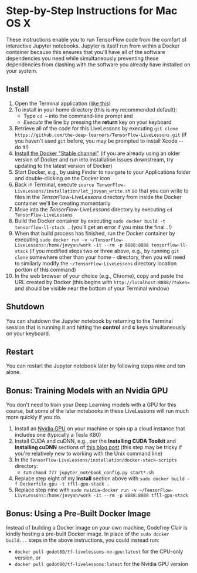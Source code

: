 # Step-by-Step Instructions for Mac OS X

These instructions enable you to run TensorFlow code from the comfort of interactive Jupyter notebooks. Jupyter is itself run from within a Docker container because this ensures that you'll have all of the software dependencies you need while simultaneously preventing these dependencies from clashing with the software you already have installed on your system. 

## Install

1. Open the Terminal application ([like this](http://www.wikihow.com/Open-a-Terminal-Window-in-Mac))
2. To install in your home directory (this is my recommended default):
	* Type `cd ~` into the command-line prompt and 
	* *Execute* the line by pressing the **return** key on your keyboard
3. Retrieve all of the code for this LiveLessons by executing `git clone https://github.com/the-deep-learners/TensorFlow-LiveLessons.git` (if you haven't used `git` before, you may be prompted to install Xcode -- do it!)
4. [Install the Docker "Stable channel"](https://docs.docker.com/docker-for-mac/install/) (if you are already using an older version of Docker and run into installation issues downstream, try updating to the latest version of Docker)
5. Start Docker, e.g., by using Finder to navigate to your Applications folder and double-clicking on the Docker icon
6. Back in Terminal, execute `source TensorFlow-LiveLessons/installation/let_jovyan_write.sh` so that you can write to files in the *TensorFlow-LiveLessons* directory from inside the Docker container we'll be creating momentarily 
7. Move into the *TensorFlow-LiveLessons* directory by executing `cd TensorFlow-LiveLessons`
8. Build the Docker container by executing `sudo docker build -t tensorflow-ll-stack .` (you'll get an error if you miss the final `.`!)
9. When that build process has finished, run the Docker container by executing `sudo docker run -v ~/TensorFlow-LiveLessons:/home/jovyan/work -it --rm -p 8888:8888 tensorflow-ll-stack` (if you modified steps two or three above, e.g., by running `git clone` somewhere other than your home `~` directory, then you will need to similarly modify the `~/TensorFlow-LiveLessons` directory location portion of this command)
10. In the web browser of your choice (e.g., Chrome), copy and paste the URL created by Docker (this begins with `http://localhost:8888/?token=` and should be visible near the bottom of your Terminal window) 

## Shutdown

You can shutdown the Jupyter notebook by returning to the Terminal session that is running it and hitting the **control** and **c** keys simultaneously on your keyboard. 

## Restart

You can restart the Jupyter notebook later by following steps nine and ten alone. 

## Bonus: Training Models with an Nvidia GPU

You don't need to train your Deep Learning models with a GPU for this course, but some of the later notebooks in these LiveLessons will run much more quickly if you do. 

1. Install an [Nvidia GPU](http://www.nvidia.com/content/global/global.php) on your machine or spin up a cloud instance that includes one (typically a Tesla K80)
1. Install CUDA and cuDNN, e.g., per the **Installing CUDA Toolkit** and **Installing cuDNN** sections of [this blog post](https://hackernoon.com/launch-a-gpu-backed-google-compute-engine-instance-and-setup-tensorflow-keras-and-jupyter-902369ed5272) (this step may be tricky if you're relatively new to working with the Unix command line)
2. In the `TensorFlow-LiveLessons/installation/docker-stack-scripts` directory:
	* run `chmod 777 jupyter_notebook_config.py start*.sh`
3. Replace step eight of my **Install** section above with `sudo docker build -f Dockerfile-gpu -t tfll-gpu-stack .`
4. Replace step nine with `sudo nvidia-docker run -v ~/TensorFlow-LiveLessons:/home/jovyan/work -it --rm -p 8888:8888 tfll-gpu-stack`

## Bonus: Using a Pre-Built Docker Image

Instead of building a Docker image on your own machine, Godefroy Clair is kindly hosting a pre-built Docker image. In place of the `sudo docker build...` steps in the above instructions, you could instead run: 

* `docker pull godot80/tf-livelessons-no-gpu:latest` for the CPU-only version, or
* `docker pull godot80/tf-livelessons:latest` for the Nvidia GPU version
